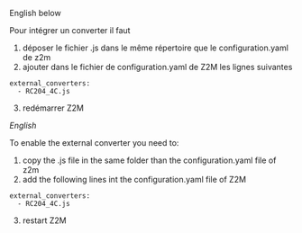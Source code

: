 English below

Pour intégrer un converter il faut 
1. déposer le fichier .js dans le même répertoire que le configuration.yaml de z2m
2. ajouter dans le fichier de configuration.yaml de Z2M les lignes suivantes
~~~~
external_converters:
  - RC204_4C.js
~~~~
3. redémarrer Z2M

*English*

To enable the external converter you need to: 
1. copy the .js file in the same folder than the configuration.yaml file of z2m
2. add the following lines int the configuration.yaml file of Z2M
~~~~
external_converters:
  - RC204_4C.js
~~~~
3. restart Z2M